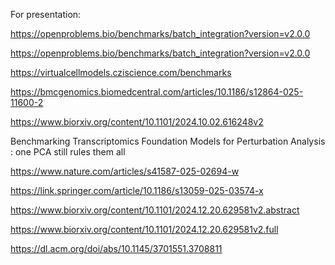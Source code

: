 For presentation:

https://openproblems.bio/benchmarks/batch_integration?version=v2.0.0

https://openproblems.bio/benchmarks/batch_integration?version=v2.0.0

https://virtualcellmodels.cziscience.com/benchmarks

https://bmcgenomics.biomedcentral.com/articles/10.1186/s12864-025-11600-2

https://www.biorxiv.org/content/10.1101/2024.10.02.616248v2

Benchmarking Transcriptomics Foundation Models for Perturbation Analysis : one PCA still rules them all



https://www.nature.com/articles/s41587-025-02694-w


https://link.springer.com/article/10.1186/s13059-025-03574-x

https://www.biorxiv.org/content/10.1101/2024.12.20.629581v2.abstract

https://www.biorxiv.org/content/10.1101/2024.12.20.629581v2.full


https://dl.acm.org/doi/abs/10.1145/3701551.3708811

